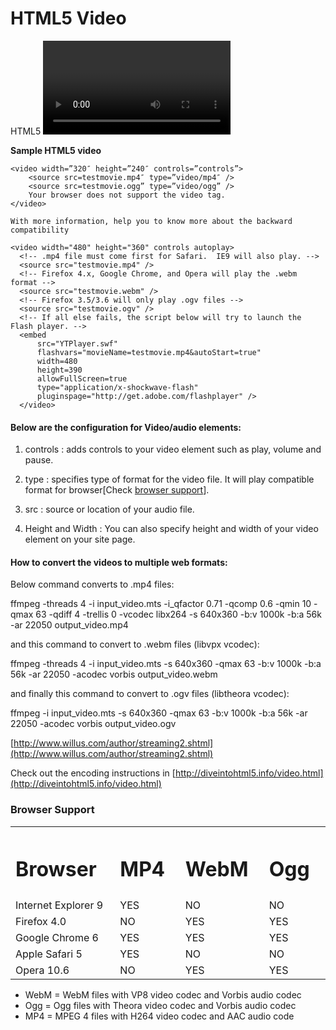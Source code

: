 # HTML5 Video

HTML5 <video> element helps browsers to load Video from server with lesser effort.

**Sample HTML5 video**

    <video width=”320″ height=”240″ controls=”controls”>
        <source src=testmovie.mp4″ type=”video/mp4″ />
        <source src=testmovie.ogg” type=”video/ogg” />
        Your browser does not support the video tag.
    </video>

    With more information, help you to know more about the backward compatibility

    <video width="480" height="360" controls autoplay>
      <!-- .mp4 file must come first for Safari.  IE9 will also play. -->
      <source src="testmovie.mp4" />
      <!-- Firefox 4.x, Google Chrome, and Opera will play the .webm format -->
      <source src="testmovie.webm" />
      <!-- Firefox 3.5/3.6 will only play .ogv files -->
      <source src="testmovie.ogv" />
      <!-- If all else fails, the script below will try to launch the Flash player. -->
      <embed
          src="YTPlayer.swf"
          flashvars="movieName=testmovie.mp4&autoStart=true"
          width=480
          height=390
          allowFullScreen=true
          type="application/x-shockwave-flash"
          pluginspage="http://get.adobe.com/flashplayer" />
      </video>

#### Below are the configuration for Video/audio elements:

1. controls : adds controls to your video element such as play, volume and pause.

2. type : specifies type of format for the video file. It will play compatible format for browser[Check <a href="#browser_support">browser support</a>].

3. src : source or location of your audio file.

4. Height and Width : You can also specify height and width of your video element on your site page.

#### How to convert the videos to multiple web formats:

Below command converts to .mp4 files:

   ffmpeg -threads 4 -i input_video.mts -i_qfactor 0.71 -qcomp 0.6
         -qmin 10 -qmax 63 -qdiff 4 -trellis 0 -vcodec libx264 
            -s 640x360 -b:v 1000k -b:a 56k -ar 22050 output_video.mp4

and this command to convert to .webm files (libvpx vcodec):

   ffmpeg -threads 4 -i input_video.mts -s 640x360 -qmax 63 -b:v 1000k
         -b:a 56k -ar 22050 -acodec vorbis output_video.webm

and finally this command to convert to .ogv files (libtheora vcodec):

   ffmpeg -i input_video.mts -s 640x360 -qmax 63 -b:v 1000k
         -b:a 56k -ar 22050 -acodec vorbis output_video.ogv


[http://www.willus.com/author/streaming2.shtml](http://www.willus.com/author/streaming2.shtml)

Check out the encoding instructions in [http://diveintohtml5.info/video.html](http://diveintohtml5.info/video.html)

### Browser Support <a name="browser_support"></a>

<table>
<tbody>
<tr>
<th width="20%" align="left">
<h1><strong>Browser</strong></h1>
</th>
<th width="16%" align="left">
<h1><strong>MP4</strong></h1>
</th>
<th width="16%" align="left">
<h1><strong>WebM</strong></h1>
</th>
<th width="16%" align="left">
<h1><strong>Ogg</strong></h1>
</th>
</tr>
<tr>
<td>Internet Explorer 9</td>
<td>YES</td>
<td>NO</td>
<td>NO</td>
</tr>
<tr>
<td>Firefox 4.0</td>
<td>NO</td>
<td>YES</td>
<td>YES</td>
</tr>
<tr>
<td>Google Chrome 6</td>
<td>YES</td>
<td>YES</td>
<td>YES</td>
</tr>
<tr>
<td>Apple Safari 5</td>
<td>YES</td>
<td>NO</td>
<td>NO</td>
</tr>
<tr>
<td>Opera 10.6</td>
<td>NO</td>
<td>YES</td>
<td>YES</td>
</tr>
</tbody>
</table>

- WebM = WebM files with VP8 video codec and Vorbis audio codec
- Ogg = Ogg files with Theora video codec and Vorbis audio codec
- MP4 = MPEG 4 files with H264 video codec and AAC audio code